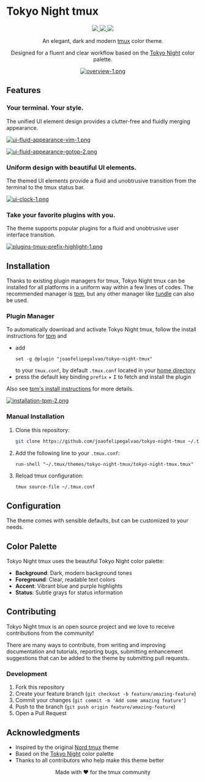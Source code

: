 # Tokyo Night tmux

<p align="center">
  <a href="https://github.com/joaofelipegalvao/tokyo-night-tmux/releases/latest" target="_blank">
    <img src="https://img.shields.io/github/release/joaofelipegalvao/tokyo-night-tmux.svg?style=flat-square&label=Release&logo=github&logoColor=c0caf5&colorA=1a1b26&colorB=bb9af7"/>
  </a>
  <a href="#installation" target="_blank">
    <img src="https://img.shields.io/badge/Installation-Guide-bb9af7?style=flat-square&labelColor=1a1b26&logo=tmux&logoColor=c0caf5"/>
  </a>
  <a href="#plugin-manager" target="_blank">
    <img src="https://img.shields.io/badge/Plugin-Support-bb9af7?style=flat-square&labelColor=1a1b26&logo=pluggy&logoColor=c0caf5"/>
  </a>
</p>

<div align="center">

An elegant, dark and modern [tmux](https://tmux.github.io) color theme.

Designed for a fluent and clear workflow based on the [Tokyo Night](https://github.com/folke/tokyonight.nvim) color palette.

[![overview-1.png](https://i.postimg.cc/MpNXjPTS/overview-1.png)](https://postimg.cc/pmQPwBzG)
</div>


## Features

### Your terminal. Your style.

The unified UI element design provides a clutter-free and fluidly merging appearance.

[![ui-fluid-appearance-vim-1.png](https://i.postimg.cc/QdRZqps1/ui-fluid-appearance-vim-1.png)](https://postimg.cc/87BYpf7z)

[![ui-fluid-appearance-gotop-2.png](https://i.postimg.cc/HxCF8JhT/ui-fluid-appearance-gotop-2.png)](https://postimg.cc/DWBxtzhN)
### Uniform design with beautiful UI elements.

The themed UI elements provide a fluid and unobtrusive transition from the terminal to the tmux status bar.

[![ui-clock-1.png](https://i.postimg.cc/nh2qTSKQ/ui-clock-1.png)](https://postimg.cc/fV33RKrw)

### Take your favorite plugins with you.

The theme supports popular plugins for a fluid and unobtrusive user interface transition.

[![plugins-tmux-prefix-highlight-1.png](https://i.postimg.cc/8CGzYTHy/plugins-tmux-prefix-highlight-1.png)](https://postimg.cc/9Dx2R5sT)

## Installation

Thanks to existing plugin managers for tmux, Tokyo Night tmux can be installed for all platforms in a uniform way within a few lines of codes. The recommended manager is [tpm](https://github.com/tmux-plugins/tpm), but any other manager like [tundle](https://github.com/javier-lopez/tundle) can also be used.

### Plugin Manager

To automatically download and activate Tokyo Night tmux, follow the install instructions for [tpm](https://github.com/tmux-plugins/tpm) and

- add
  ```
  set -g @plugin "joaofelipegalvao/tokyo-night-tmux"
  ```
  to your `tmux.conf`, by default `.tmux.conf` located in your [home directory](https://en.wikipedia.org/wiki/Home_directory)
- press the default key binding `prefix` + <kbd>I</kbd> to fetch and install the plugin

Also see [tpm's install instructions](https://github.com/tmux-plugins/tpm#installing-plugins) for more details.

[![installation-tpm-2.png](https://i.postimg.cc/rwHCw2tC/installation-tpm-2.png)](https://postimg.cc/3kgDt61d)

### Manual Installation

1. Clone this repository:
   ```bash
   git clone https://github.com/joaofelipegalvao/tokyo-night-tmux ~/.tmux/themes/tokyo-night-tmux
   ```

2. Add the following line to your `.tmux.conf`:
   ```
   run-shell "~/.tmux/themes/tokyo-night-tmux/tokyo-night-tmux.tmux"
   ```

3. Reload tmux configuration:
   ```bash
   tmux source-file ~/.tmux.conf
   ```

## Configuration

The theme comes with sensible defaults, but can be customized to your needs.

## Color Palette

Tokyo Night tmux uses the beautiful Tokyo Night color palette:

- **Background**: Dark, modern background tones
- **Foreground**: Clear, readable text colors
- **Accent**: Vibrant blue and purple highlights
- **Status**: Subtle grays for status information

## Contributing

Tokyo Night tmux is an open source project and we love to receive contributions from the community!

There are many ways to contribute, from writing and improving documentation and tutorials, reporting bugs, submitting enhancement suggestions that can be added to the theme by submitting pull requests.

### Development

1. Fork this repository
2. Create your feature branch (`git checkout -b feature/amazing-feature`)
3. Commit your changes (`git commit -m 'Add some amazing feature'`)
4. Push to the branch (`git push origin feature/amazing-feature`)
5. Open a Pull Request

## Acknowledgments

- Inspired by the original [Nord tmux](https://github.com/nordtheme/tmux) theme
- Based on the [Tokyo Night](https://github.com/folke/tokyonight.nvim) color palette
- Thanks to all contributors who help make this theme better

<div align="center">

Made with ❤️ for the tmux community

</div>
